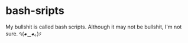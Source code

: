 # bash-sripts
My bullshit is called bash scripts. Although it may not be bullshit, I'm not sure. ٩(◕‿◕｡)۶
